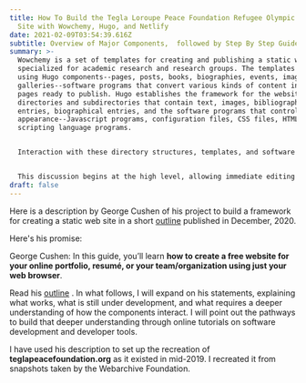 ```yaml
---
title: How To Build the Tegla Loroupe Peace Foundation Refugee Olympic Team Web
  Site with Wowchemy, Hugo, and Netlify
date: 2021-02-09T03:54:39.616Z
subtitle: Overview of Major Components,  followed by Step By Step Guide
summary: >-
  Wowchemy is a set of templates for creating and publishing a static website
  specialized for academic research and research groups. The templates are built
  using Hugo components--pages, posts, books, biographies, events, images,
  galleries--software programs that convert various kinds of content into HTML
  pages ready to publish. Hugo establishes the framework for the website--the
  directories and subdirectories that contain text, images, bibliographic
  entries, biographical entries, and the software programs that control their
  appearance--Javascript programs, configuration files, CSS files, HTML files,
  scripting language programs.


  Interaction with these directory structures, templates, and software components can be very high-level, dealing only with editing text and uploading images, or can go deeper, allowing the fine-tuning of individual components.  


  This discussion begins at the high level, allowing immediate editing of an existing web site, and explores the expansion and modification of the web site (and troubleshooting any errors) by a series of examples.
draft: false
---
```

Here is a description by George Cushen of his project to build a framework for creating a static web site in a short [outline](https://georgecushen.com/create-your-website-with-hugo/) published in December, 2020.

Here's his promise: 

George Cushen:     In this guide, you’ll learn **how to create a free website for your online portfolio, resumé, or your team/organization using just your web browser**.

Read his [outline](https://georgecushen.com/create-your-website-with-hugo/) .  In what follows, I will expand on his statements, explaining what works, what is still under development, and what requires a deeper understanding of how the components interact.  I will point out the  pathways to build that deeper understanding through online tutorials on software development and developer tools.

I have used his description to set up the recreation of **teglapeacefoundation.org** as it existed in mid-2019.  I recreated it from snapshots taken by the Webarchive Foundation.